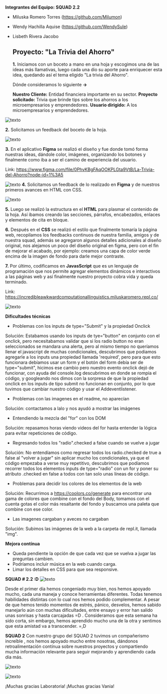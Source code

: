 **Integrantes del Equipo:**
**SQUAD 2.2**

- Miluska Romero Torres (https://github.com/Milumon)
- Wendy Hachilla Aquise (https://github.com/WendySule)
- Lisbeth Rivera Jacobo
 
  >
  >

  ## Proyecto: "La Trivia del Ahorro"

   **1.** Iniciamos con un boceto a mano en una hoja y escogimos una de las ideas más llamativas, luego cada una dio su aporte para enriquecer esta idea, quedando así el tema eligido "La trivia del Ahorro".
      
   Dónde consideramos lo siguiente **->**

   **Nuestro Cliente:** Entidad financiera importante en su sector.
   **Proyecto solicitado:** Trivia que brinde tips sobre los ahorros a los microempresarios y emprendedores.
   **Usuario dirigido:** A los microempresarios y emprendedores. 


![texto](https://i.imgur.com/SnuSKQa.png)

   **2.** Solicitamos un feedback del boceto de la hoja.

![texto](https://i.imgur.com/khcA7Ml.jpg)

   **3.** En el aplicativo **Figma** se realizó el diseño y fue donde tomó forma nuestras ideas, dándole color, imágenes, organizando los botones y finalmente como iba a ser el camino de experiencia del usuario.

   Link: https://www.figma.com/file/0PhvKBgFAqOOKPLGta9VtB/La-Trivia-del-Ahorro?node-id=1%3A5

![texto](https://i.imgur.com/YSKqZR9.png)
   **4.** Solicitamos un feedback de lo realizado en **Figma** y de nuestros primeros avances en HTML con CSS.

![texto](https://i.imgur.com/djoWOFZ.png)

   **5.** Luego se realizó la estructura en el **HTML** para plasmar el contenido de la hoja. Así ibamos creando las secciones, párrafos, encabezados, enlaces y elementos de cita en bloque.

   **6.** Después en el **CSS** se realizó el estilo que finalmente tomaría la página web, recopilamos los feedbacks continuos de nuestra familia, amigos y de nuestra squad, además se agregaron algunos detalles adicionales al diseño original, nos alejamos un poco del diseño original en figma, pero con el fin de mejorar el acabado, por ejemplo: creamos una capa de color verde encima de la imagen de fondo para darle mejor contraste.

   **7.** Por último, codificamos en **JavasScript** que es un lenguaje de programación que nos permite agregar elementos dinámicos e interactivos a las páginas web y así finalmente nuestro proyecto cobra vida y queda terminado. 

  Link: https://incredibleawkwardcomputationallinguistics.miluskaromero.repl.co/

  ![texto](https://i.imgur.com/amVxCSK.jpg)

**Dificultades técnicas**

+ Problemas con los inputs de type="Submit" y la propiedad Onclick

Solución: Estabamos usando los inputs de tye="button" en conjunto con el onclick, pero necesitabamos validar que si los radio button no eran seleccionados se mandara una alerta, pero al mismo tiempo no queríamos llenar el javascript de muchas condicionales, descubrimos que podiamos agregarle a los inputs una propiedad llamada 'required', pero para que esto funcionara debíamos usar un form y el botón del form debía ser de type="submit", hicimos ese cambio pero nuestro evento onclick dejó de funcionar, con ayuda del console.log descubrimos en donde se rompía el código, y googleando nos dimos con la sorpresa de que la propiedad onclick en los inputs de tipo submit no funcionan en conjunto, por lo que tuvimos que cambiar nuestro código y usar el Addeventlistener.


+ Problemas con las imagenes en el readme, no aparecían

Solución: contactamos a lalo y nos ayudó a mostrar las imágenes

+ Entendiendo la mezcla del "for" con los DOM 

Solución: repasamos horas viendo videos del for hasta entender la lógica para evitar repeticiones de código.

+ Regresando todos los "radio".checked a false cuando se vuelve a jugar 

Solución: No entendíamos como regresar todos los radio.checked de true a false al "volver a jugar" sin aplicar mucho los condicionales, ya que el código empezaba a verse muy repetitivo, descubrimos que podíamos recorrer todos los elementos inputs de type="radio" con un for y poner su atributo .checked en false a todos con tan solo unas líneas de código.

+ Problemas para decidir los colores de los elementos de la web

Solución: Recurrimos a https://coolors.co/generate para encontrar una gama de colores que combine con el fondo del Body, tomamos con el cuenta gotas el color más resaltante del fondo y buscamos una paleta que combine con ese color.

+ Las imagenes cargaban y aveces no cargaban 

Solución: Subimos las imágenes de la web a la carpeta de repl.it, llamada "img".


**Mejora contínua**

+ Queda pendiente la opción de que cada vez que se vuelva a jugar las preguntas cambien.
+ Podríamos incluir música en la web cuando carga.
+ Limar los detalles en CSS para que sea responsive.



**SQUAD # 2.2 :D** 
![texto](https://i.imgur.com/ZlIvJOl.png)

Desde el primer día hemos congeniado muy bien, nos hemos apoyado mucho, cada una maneja y conoce herramientas diferentes. Todas tenemos habilidades distintas con lo cual nos hemos podido complementar.
A pesar de que hemos tenido momentos de estrés, pánico, desvelos, hemos sabido manejarlo aún con muchas dificultades, entre ensayo y error han salido unas sonrisas y hasta carcajadas =D . Consideramos que esta semana ha sido corta, sin embargo, hemos aprendido mucho una de la otra y sentimos que esta amistad va a transcender. =,D

**SQUAD 2**
Con nuestro grupo del SQUAD 2 tuvimos un compañerismo increíble , nos hemos apoyado mucho entre nosotras, dándonos retroalimentación contínua sobre nuestros proyectos y compartiendo mucha información relevante para seguir mejorando y aprendiendo cada día más. 

![texto](https://i.imgur.com/MSyW5Lh.png)

![texto](https://i.imgur.com/0Z4hkS5.png)

¡Muchas gracias Laboratoria!
¡Muchas gracias Vania!
